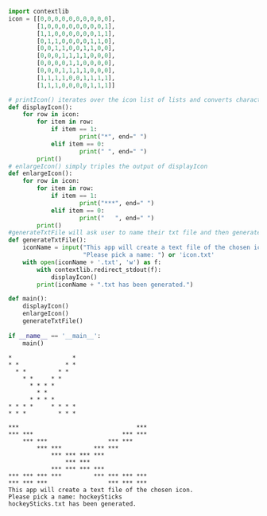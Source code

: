```python
import contextlib
icon = [[0,0,0,0,0,0,0,0,0,0],
        [1,0,0,0,0,0,0,0,0,1],
        [1,1,0,0,0,0,0,0,1,1],
        [0,1,1,0,0,0,0,1,1,0],
        [0,0,1,1,0,0,1,1,0,0],
        [0,0,0,1,1,1,1,0,0,0],
        [0,0,0,0,1,1,0,0,0,0],
        [0,0,0,1,1,1,1,0,0,0],
        [1,1,1,1,0,0,1,1,1,1],
        [1,1,1,0,0,0,0,1,1,1]]
```


```python
# printIcon() iterates over the icon list of lists and converts characters from binary to * and blank space for 0.
def displayIcon():
    for row in icon:
        for item in row:
            if item == 1:
                    print("*", end=" ")
            elif item == 0:
                    print(" ", end=" ")
        print()
# enlargeIcon() simply triples the output of displayIcon
def enlargeIcon():
    for row in icon:
        for item in row:            
            if item == 1:
                    print("***", end=" ")
            elif item == 0:
                    print("   ", end=" ")
        print()
#generateTxtFile will ask user to name their txt file and then generate a txt file in local directory based on name. 
def generateTxtFile():
    iconName = input("This app will create a text file of the chosen icon.\n"
                     "Please pick a name: ") or 'icon.txt'
    with open(iconName + '.txt', 'w') as f:
        with contextlib.redirect_stdout(f):
            displayIcon()
        print(iconName + ".txt has been generated.")

def main():
    displayIcon()
    enlargeIcon()
    generateTxtFile()
           
if __name__ == '__main__':
    main()
```

                        
    *                 * 
    * *             * * 
      * *         * *   
        * *     * *     
          * * * *       
            * *         
          * * * *       
    * * * *     * * * * 
    * * *         * * * 
                                            
    ***                                 *** 
    *** ***                         *** *** 
        *** ***                 *** ***     
            *** ***         *** ***         
                *** *** *** ***             
                    *** ***                 
                *** *** *** ***             
    *** *** *** ***         *** *** *** *** 
    *** *** ***                 *** *** *** 
    This app will create a text file of the chosen icon.
    Please pick a name: hockeySticks
    hockeySticks.txt has been generated.
    


```python

```
